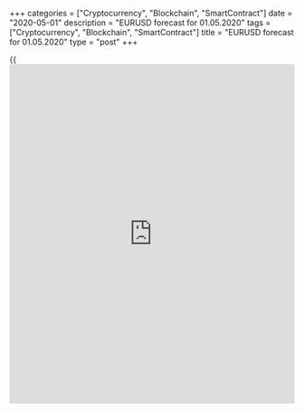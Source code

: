 +++
categories = ["Cryptocurrency", "Blockchain", "SmartContract"]
date = "2020-05-01"
description = "EURUSD forecast for 01.05.2020"
tags = ["Cryptocurrency", "Blockchain", "SmartContract"]
title = "EURUSD forecast for 01.05.2020"
type = "post"
+++

{{<iframe id="large-banner" src="https://www.bounty.group/#slide=10.0" width="100%" height="600" scrolling="no" style="border: 0px solid rgb(216, 221, 230); border-radius: 3px;">}}

May 1, 2020

May 1, 2020

Euro has started the game badlyDmitri Demidenko

## The ECB easier lending conditions are not enough to set the EUR/USD
bulls back

Wisdom comes with experience. The former ECB president, Mario Draghi,
was good at communicating with markets. Christine Lagarde is learning to
do it. Yes, she didn’t repeat the mistake made in Mar, saying that the
central bank wouldn’t put up with high risks of the euro-area financial
fragmentation. However, she doesn’t yet understand how the markets will
react if they don’t get what they expected. Even if not all [investor](https://www.fintechee.com/tutorial-for-forex-trading/investor-mode/)s
counted on an increase in the QE pace in April, but they expected the
announcement that the ECB would buy “fallen angels”, the bonds, whose
rating could be downgraded to a “junk” level amid the pandemic. The ECB
disappointed the markets. Furthermore, Lagarde said that the OMT,
program developed during the 2012 debt crisis, is not relevant under the
current conditions.

After it became known that the euro-area GDP drop in the second quarter
had been the worst ever, the Governing Council should have eased its
monetary [policy](https://www.fintechee.com/policy/). Earlier, the euro-area economy, having been hit by the
pandemic, down by 3.8% Q-o-Q, and 14.4% Y-o-Y, while the US economy
dropped by 1.2% Q-o-Q, and 4.8% Y-o-Y. However, the ECB balance sheet
expanded by €645 billion, while the Fed’s balance sheet increased by
$2.3 trillion. The ECB should take active measures. The regulator cut
the interest rate on the LTROs from – 0.5% to -1%, it also launched
series of additional longer-term refinancing operations, called pandemic
emergency longer-term refinancing operations (PELTROs) at the interest
rate of -0.25%, whose resources can be effectively used when the old
loan tranche expires.

 **Dynamics of European GDP**

![LiteForex: EURUSD forecast for 01.05.2020][1]

 _Source: Bloomberg_

It hasn’t been enough to satisfy the market. Investors expected some
clues on the situation of Italy, Spain, and other euro-area countries
that suffered the most from the pandemic. It is not yet clear whether
the ECB will buy fallen angels. Besides, Christine Lagarde has said the
OMT program, suggesting direct funding for stressed countries, which
have the ESM credit line, is not appropriate in the current situation.
Although it was announced that the regulator wouldn’t allow the euro-
area fragmentation, the GDP data for the first quarter increased the
risks of the Eurozone break-up. Italy’s economy was down by 17.6%, Spain
– 19.2%, but Austria's growth contracted by just 9.6%, besides, the EU
leaders can’t reach an agreement on the from of the financial aid,
whether there should be grants or credits. This makes the ECB gloomy
forecast, suggesting the euro-area economy should drop by 12% in 2020,
likely to come true.

In addition to the disappointment in the ECB, which failed to meet the
market’s expectations, the [EUR/USD][2] surge to its two-week high also
resulted from the rebalancing of the euro positions with the option
strike at $1.08. That is a technical factor, which has a short-term
effect. The euro has many flaws, so it can’t be rising steadily.
Therefore, it makes sense to enter EUR/USD sell trades on the pair’s
rise that should be followed by a rebound from resistances at 1.0965,
1.107, and 1.117.

* * *

P.S. Did you like my article? Share it in social networks: it will be
the best “thank you" :)

Ask me questions and comment below. I’ll be glad to answer your
questions and give necessary explanations.

 **Useful links:**

  * I recommend trying to trade with a reliable broker [here][3]. The system allows you to trade by yourself or copy successful traders from all across the globe.
  * Use my promo-code BLOG for getting deposit bonus 50% on LiteForex platform. Just enter this code in the appropriate field while [depositing][4] your trading account.
  * Telegram channel with high-quality analytics, Forex reviews, training articles, and other useful things for traders <t.me/liteforex>

## Price chart of EURUSD in real time mode

![Euro has started the game badly][5]

The content of this article reflects the author’s opinion and does not
necessarily reflect the official position of LiteForex. The material
published on this page is provided for informational purposes only and
should not be considered as the provision of investment advice for the
purposes of Directive 2004/39/EC.

Rate this article:

{{value}}

( {{count}} {{title}} )

   1. cdn.liteforex.com/cache/uploads/blog_post/eurusd/euro-area-gdp-01-05-20.jpg?w=30&s=ba896e03011a7f489d226684f24e741a
   2. my.liteforex.com/trading/chart?symbol=EURUSD&returnUrl=true
   3. my.liteforex.com/?category=analysts-opinions&slug=euro-has-started-the-game-badly&openPopup=%2Fregistration%2Fpopup&utm_source=blog&utm_medium=article&utm_campaign=bonus
   4. my.liteforex.com/deposit/?category=analysts-opinions&slug=euro-has-started-the-game-badly&promo_code=BLOG&utm_source=blog&utm_medium=article&utm_campaign=bonus
   5. cdn.liteforex.com/cache/uploads/blog_post/eurusd/liteforex-blog-eurusd-01-05-20.jpg?q=75&w=1000&s=05d306a3f4b20f2b0955859ef52d5943